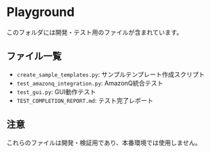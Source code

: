 # Playground

このフォルダには開発・テスト用のファイルが含まれています。

## ファイル一覧

- `create_sample_templates.py`: サンプルテンプレート作成スクリプト
- `test_amazonq_integration.py`: AmazonQ統合テスト
- `test_gui.py`: GUI動作テスト
- `TEST_COMPLETION_REPORT.md`: テスト完了レポート

## 注意

これらのファイルは開発・検証用であり、本番環境では使用しません。